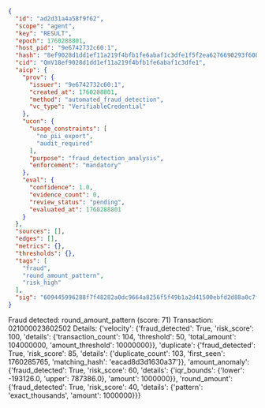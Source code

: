 ```json
{
  "id": "ad2d31a4a58f9f62",
  "scope": "agent",
  "key": "RESULT",
  "epoch": 1760288801,
  "host_pid": "9e6742732c60:1",
  "hash": "8ef9028d1dd1ef11a219f4bfb1fe6abaf1c3dfe1f5f2ea6276690293f608aaba",
  "cid": "QmV18ef9028d1dd1ef11a219f4bfb1fe6abaf1c3dfe1",
  "aicp": {
    "prov": {
      "issuer": "9e6742732c60:1",
      "created_at": 1760288801,
      "method": "automated_fraud_detection",
      "vc_type": "VerifiableCredential"
    },
    "ucon": {
      "usage_constraints": [
        "no_pii_export",
        "audit_required"
      ],
      "purpose": "fraud_detection_analysis",
      "enforcement": "mandatory"
    },
    "eval": {
      "confidence": 1.0,
      "evidence_count": 0,
      "review_status": "pending",
      "evaluated_at": 1760288801
    }
  },
  "sources": [],
  "edges": [],
  "metrics": {},
  "thresholds": {},
  "tags": [
    "fraud",
    "round_amount_pattern",
    "risk_high"
  ],
  "sig": "609445996288f7f48282a0dc9664a8256f5f49b1a2d41500ebfd2d88a0c7fe0b"
}
```

Fraud detected: round_amount_pattern (score: 71)
Transaction: 021000023602502
Details: {'velocity': {'fraud_detected': True, 'risk_score': 100, 'details': {'transaction_count': 104, 'threshold': 50, 'total_amount': 104000000, 'amount_threshold': 10000000}}, 'duplicate': {'fraud_detected': True, 'risk_score': 85, 'details': {'duplicate_count': 103, 'first_seen': 1760285765, 'matching_hash': 'eacad8d3d1630a37'}}, 'amount_anomaly': {'fraud_detected': True, 'risk_score': 60, 'details': {'iqr_bounds': {'lower': -193126.0, 'upper': 787386.0}, 'amount': 1000000}}, 'round_amount': {'fraud_detected': True, 'risk_score': 40, 'details': {'pattern': 'exact_thousands', 'amount': 1000000}}}
